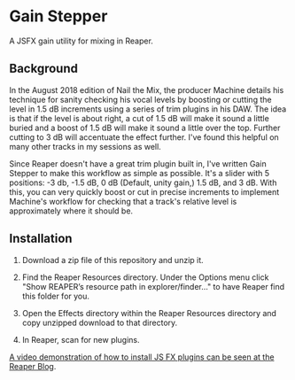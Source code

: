 # Gain Stepper

A JSFX gain utility for mixing in Reaper.

## Background

In the August 2018 edition of Nail the Mix, the producer Machine details his technique for sanity checking his vocal levels by boosting or cutting the level in 1.5 dB increments using a series of trim plugins in his DAW. The idea is that if the level is about right, a cut of 1.5 dB will make it sound a little buried and a boost of 1.5 dB will make it sound a little over the top. Further cutting to 3 dB will accentuate the effect further. I've found this helpful on many other tracks in my sessions as well.

Since Reaper doesn't have a great trim plugin built in, I've written Gain Stepper to make this workflow as simple as possible. It's a slider with 5 positions: -3 db, -1.5 dB, 0 dB (Default, unity gain,) 1.5 dB, and 3 dB. With this, you can very quickly boost or cut in precise increments to implement Machine's workflow for checking that a track's relative level is approximately where it should be.

## Installation

1. Download a zip file of this repository and unzip it.

2. Find the Reaper Resources directory. Under the Options menu click "Show REAPER’s resource path in explorer/finder…" to have Reaper find this folder for you.

3. Open the Effects directory within the Reaper Resources directory and copy unzipped download to that directory.

4. In Reaper, scan for new plugins.

[A video demonstration of how to install JS FX plugins can be seen at the Reaper Blog](https://reaperblog.net/2015/06/quick-tip-how-to-install-js-plugins/).
